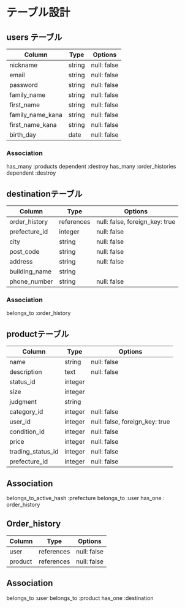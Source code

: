 # テーブル設計

## users テーブル

| Column           | Type   | Options     |
| --------------   | ------ | ----------- |
| nickname         | string | null: false |
| email            | string | null: false |
| password         | string | null: false |
| family_name      | string | null: false |
| first_name       | string | null: false |
| family_name_kana | string | null: false |
| first_name_kana  | string | null: false |
| birth_day	       | date	  | null: false |


### Association

has_many :products dependent :destroy
has_many :order_histories dependent :destroy

##  destinationテーブル

| Column          | Type      | Options                       |
| --------------- | --------- | ----------------------------- |
|order_history  	| references|null: false, foreign_key: true |
|prefecture_id    | integer	  |null: false                    |
|city	            | string	  |null: false                    |
|post_code        | string    |null: false                    |
|address	        | string	  |null: false                    |
|building_name	  | string	  |                               |
|phone_number	    | string    |null: false                    |

### Association

belongs_to :order_history


## productテーブル

| Column            |	Type      |	Options                        |
| ----------------- | --------- | ------------------------------ |
| name              | string    | null: false                    |
| description       | text   	  | null: false                    |
| status_id	        | integer	  |                                |
| size	            | integer	  |                                |
| judgment	        | string	  |                                |
| category_id	      | integer	  | null: false                    |
| user_id	          | integer	  | null: false, foreign_key: true |
| condition_id      | integer	  | null: false                    |
| price   	        | integer	  | null: false                    |
| trading_status_id | integer	  | null: false                    |
| prefecture_id     | integer   | null: false                    |

## Association

belongs_to_active_hash :prefecture
belongs_to :user
has_one : order_history

## Order_history

| Column        |	Type        |	Options                        |
| ------------- | ----------- | -----------------------------  |
| user          | references	| null: false                    |
| product       | references	| null: false                    |

## Association

belongs_to :user
belongs_to :product
has_one :destination
